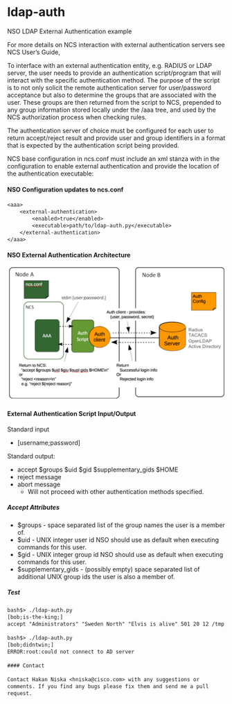 # ldap-auth
NSO LDAP External Authentication example

For more details on NCS interaction with external authentication servers see NCS User’s Guide,

To interface with an external authentication entity, e.g. RADIUS or LDAP server, the user needs to provide an authentication script/program that will interact with the specific authentication method.  The purpose of the script is to not only solicit the remote authentication server for user/password acceptance but also to determine the groups that are associated with the user.  These groups are then returned from the script to NCS, prepended to any group information stored locally under the /aaa tree, and used by the NCS authorization process when checking rules.

The authentication server of choice must be configured for each user to return accept/reject result and provide user and group identifiers in a format that is expected by the authentication script being provided.

NCS base configuration in ncs.conf must include an <external-authentication> xml stanza with in the <aaa> configuration to enable external authentication and provide the location of the authentication executable:


#### NSO Configuration updates to ncs.conf
```
<aaa>
    <external-authentication>
        <enabled>true</enabled>
        <executable>path/to/ldap-auth.py</executable>
    </external-authentication>
</aaa>
```

#### NSO External Authentication Architecture
![architecture](img/external_auth_architecture.jpg)

#### External Authentication Script Input/Output
Standard input
* [username;password]

Standard output:
* accept $groups $uid $gid $supplementary_gids $HOME
* reject message
* abort message
  * Will not proceed with other authentication methods specified.

##### Accept Attributes
* $groups - space separated list of the group names the user is a member of.
* $uid - UNIX integer user id NSO should use as default when executing commands for this user.
* $gid - UNIX integer group id NSO should use as default when executing commands for this user.
* $supplementary_gids - (possibly empty) space separated list of additional UNIX group ids the user is also a member of.

##### Test

```
bash$> ./ldap-auth.py
[bob;is-the-king;]
accept "Administrators" "Sweden North" "Elvis is alive" 501 20 12 /tmp

bash$> ./ldap-auth.py
[bob;didntwin;]
ERROR:root:could not connect to AD server

#### Contact

Contact Hakan Niska <hniska@cisco.com> with any suggestions or comments. If you find any bugs please fix them and send me a pull request.
